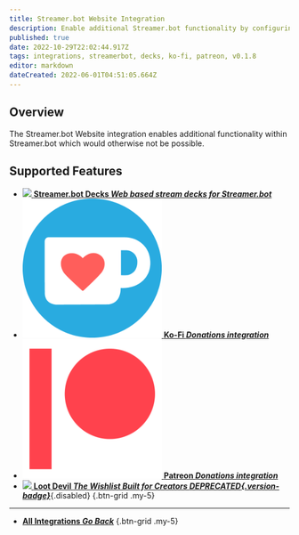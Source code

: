 ```yaml
---
title: Streamer.bot Website Integration
description: Enable additional Streamer.bot functionality by configuring the Streamer.bot Website integration!
published: true
date: 2022-10-29T22:02:44.917Z
tags: integrations, streamerbot, decks, ko-fi, patreon, v0.1.8
editor: markdown
dateCreated: 2022-06-01T04:51:05.664Z
---
```


## Overview
The Streamer.bot Website integration enables additional functionality within Streamer.bot which would otherwise not be possible.

## Supported Features
- [<img src="https://streamer.bot/logo.svg"/> **Streamer.bot Decks *Web based stream decks for Streamer.bot***](/Extended-Features/HTML-Decks)
- [<img src="/logos/kofi.png"/> **Ko-Fi *Donations integration***](/Integrations/Ko-Fi)
- [<img src="/logos/patreon.png"/> **Patreon *Donations integration***](/Integrations/Patreon)
- [<img src="https://streamer.bot/img/integrations/lootdevil.png"/> **Loot Devil *The Wishlist Built for Creators *DEPRECATED*{.version-badge}***](/Integrations/LootDevil){.disabled}
{.btn-grid .my-5}

---

- [<i class="mdi mdi-chevron-left"></i> **All Integrations *Go Back***](/Integrations)
{.btn-grid .my-5}